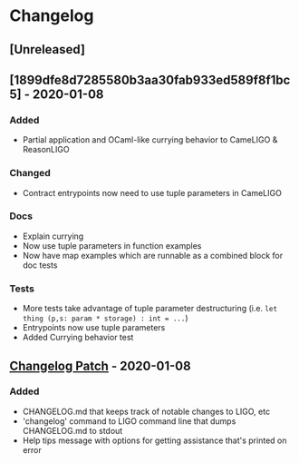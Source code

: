 # Changelog

## [Unreleased]

## [1899dfe8d7285580b3aa30fab933ed589f8f1bc5] - 2020-01-08
### Added
- Partial application and OCaml-like currying behavior to CameLIGO & ReasonLIGO

### Changed
- Contract entrypoints now need to use tuple parameters in CameLIGO

### Docs
- Explain currying
- Now use tuple parameters in function examples
- Now have map examples which are runnable as a combined block for doc tests

### Tests
- More tests take advantage of tuple parameter destructuring (i.e.
`let thing (p,s: param * storage) : int = ...`)
- Entrypoints now use tuple parameters
- Added Currying behavior test


## [Changelog Patch](https://gitlab.com/ligolang/ligo/merge_requests/300) - 2020-01-08
### Added
- CHANGELOG.md that keeps track of notable changes to LIGO, etc
- 'changelog' command to LIGO command line that dumps CHANGELOG.md to stdout
- Help tips message with options for getting assistance that's printed on error
